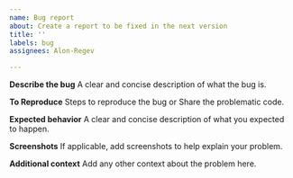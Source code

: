 ```yaml
---
name: Bug report
about: Create a report to be fixed in the next version
title: ''
labels: bug
assignees: Alon-Regev

---
```


**Describe the bug**
A clear and concise description of what the bug is.

**To Reproduce**
Steps to reproduce the bug
or
Share the problematic code.

**Expected behavior**
A clear and concise description of what you expected to happen.

**Screenshots**
If applicable, add screenshots to help explain your problem.

**Additional context**
Add any other context about the problem here.
